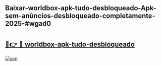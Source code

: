 ## Baixar-worldbox-apk-tudo-desbloqueado-Apk-sem-anúncios-desbloqueado-completamente-2025-#wgad0

# <h2><a href="https://ainizakaria.my?title=worldbox-apk-tudo-desbloqueado&ref=20M">🔗👉 🔴 worldbox-apk-tudo-desbloqueado</a></h2>

[![acn](https://github.com/user-attachments/assets/0f9c940e-d8b0-45ae-aac7-cd30a18b3e1c)](https://ainizakaria.my?title=worldbox-apk-tudo-desbloqueado&ref=20M)

